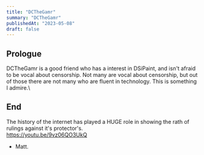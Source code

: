 ```yaml
---
title: "DCTheGamr"
summary: "DCTheGamr"
publishedAt: "2023-05-08"
draft: false
---
```


## Prologue 
DCTheGamr is a good friend who has a interest in DSiPaint, and isn't afraid to be vocal about censorship.
Not many are vocal about censorship, but out of those there are not many who are fluent in technology. This is something I admire.\

## End
The history of the internet has played a HUGE role in showing the rath of rulings against it's protector's.\
https://youtu.be/9vz06QO3UkQ


- Matt.
